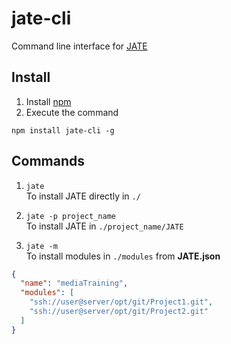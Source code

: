 # jate-cli
Command line interface for [JATE](https://github.com/XaBerr/JATE)

## Install
1. Install [npm](https://docs.npmjs.com/getting-started/installing-node)
2. Execute the command
```
npm install jate-cli -g
```

## Commands
1. `jate`<br>
To install JATE directly in `./`

2. `jate -p project_name`<br>
To install JATE in `./project_name/JATE`

3. `jate -m`<br>
To install modules in `./modules` from __JATE.json__

```json
{
  "name": "mediaTraining",
  "modules": [
    "ssh://user@server/opt/git/Project1.git",
    "ssh://user@server/opt/git/Project2.git"
  ]
}

```
